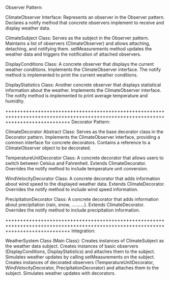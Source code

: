 Observer Pattern:

ClimateObserver Interface:
Represents an observer in the Observer pattern.
Declares a notify method that concrete observers implement to receive and display weather data.

ClimateSubject Class:
Serves as the subject in the Observer pattern.
Maintains a list of observers (ClimateObserver) and allows attaching, detaching, and notifying them.
setMeasurements method updates the weather data and triggers the notification of attached observers.

DisplayConditions Class:
A concrete observer that displays the current weather conditions.
Implements the ClimateObserver interface.
The notify method is implemented to print the current weather conditions.

DisplayStatistics Class:
Another concrete observer that displays statistical information about the weather.
Implements the ClimateObserver interface.
The notify method is implemented to print average temperature and humidity.

++++++++++++++++++++++++++++++++++++++++++++++++++++++++++++++++++++++++++++++++++++++++++++++++++++++++++++++++++++++++++++++++++
Decorator Pattern:

ClimateDecorator Abstract Class:
Serves as the base decorator class in the Decorator pattern.
Implements the ClimateObserver interface, providing a common interface for concrete decorators.
Contains a reference to a ClimateObserver object to be decorated.

TemperatureUnitDecorator Class:
A concrete decorator that allows users to switch between Celsius and Fahrenheit.
Extends ClimateDecorator.
Overrides the notify method to include temperature unit conversion.

WindVelocityDecorator Class:
A concrete decorator that adds information about wind speed to the displayed weather data.
Extends ClimateDecorator.
Overrides the notify method to include wind speed information.

PrecipitationDecorator Class:
A concrete decorator that adds information about precipitation (rain, snow, ..........).
Extends ClimateDecorator.
Overrides the notify method to include precipitation information.

++++++++++++++++++++++++++++++++++++++++++++++++++++++++++++++++++++++++++++++++++++++++++++++++++++++++++++++++++++++++++++++++++
Integration:

WeatherSystem Class (Main Class):
Creates instances of ClimateSubject as the weather data subject.
Creates instances of basic observers (DisplayConditions, DisplayStatistics) and attaches them to the subject.
Simulates weather updates by calling setMeasurements on the subject.
Creates instances of decorated observers (TemperatureUnitDecorator, WindVelocityDecorator, PrecipitationDecorator) and attaches them to the subject.
Simulates weather updates with decorators.

